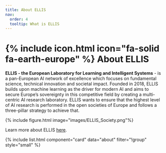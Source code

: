 ```yaml
---
title: About ELLIS
nav:
  order: 4
  tooltip: What is ELLIS
---
```


# {% include icon.html icon="fa-solid fa-earth-europe" %} About ELLIS 

**ELLIS - the European Laboratory for Learning and Intelligent Systems** - is a pan-European AI network of excellence which focuses on fundamental science, technical innovation and societal impact. Founded in 2018, ELLIS builds upon machine learning as the driver for modern AI and aims to secure Europe’s sovereignty in this competitive field by creating a multi-centric AI research laboratory. ELLIS wants to ensure that the highest level of AI research is performed in the open societies of Europe and follows a three-pillar strategy to achieve that.

{% include figure.html image="images/ELLIS_Society.png"%}

Learn more about ELLIS [here](https://www.ellis.eu).

{% include list.html component="card" data="about" filter="!group" style="small" %}
